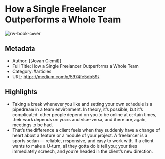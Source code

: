 # How a Single Freelancer Outperforms a Whole Team

![rw-book-cover](https://readwise-assets.s3.amazonaws.com/static/images/article2.74d541386bbf.png)

## Metadata
- Author: [[Jovan Cicmil]]
- Full Title: How a Single Freelancer Outperforms a Whole Team
- Category: #articles
- URL: https://medium.com/p/5974fe5db597

## Highlights
- Taking a break whenever you like and setting your own schedule is a pipedream in a team environment. In theory, it’s possible, but it’s complicated: other people depend on you to be online at certain times, their work depends on yours and vice-versa, and there are, again, meetings to be had.
- That’s the difference a client feels when they suddenly have a change of heart about a feature or a module of your project. A freelancer is a sports sedan — reliable, responsive, and easy to work with. If a client wants to make a U-turn, all they gotta do is tell you; your tires immediately screech, and you’re headed in the client’s new direction.
